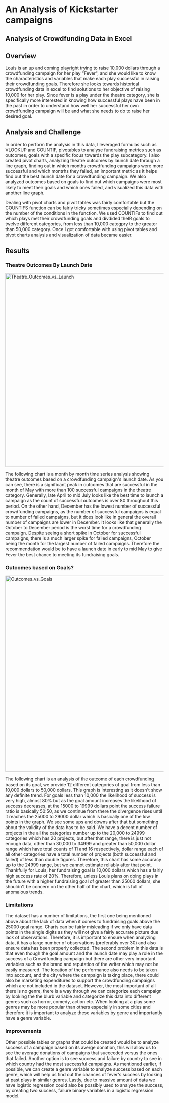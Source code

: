 # An Analysis of Kickstarter campaigns 

## Analysis of Crowdfunding Data in Excel 

## Overview 

Louis is an up and coming playright trying to raise 10,000 dollars through a crowdfunding campaign for her play "Fever", and she would like to know the characteristics and variables that make each play successful in raising their crowdfunding goals. Therefore she looks towards historical crowdfunding data in excel to find solutions to her objective of raising 10,000 for her play. Since fever is a play under the theatre category, she is specifically more interested in knowing how successful plays have been in the past in order to understand how well her successful her own crowdfunding campaign will be and what she needs to do to raise her desired goal. 

## Analysis and Challenge 
In order to perform the analysis in this data, I leveraged formulas such as VLOOKUP and COUNTIF, pivotables to analyse fundraising metrics such as outcomes, goals with a specific focus towards the play subcategory. I also created pivot charts, analyzing theatre outcomes by launch date through a line graph, finding out in which months crowdfunding campaigns were more successful and which montrhs they failed, an important metric as it helps find out the best launch date for a crowdfunding campaign. We also analyzed outcomes based on goals to find out which campaigns were most likely to meet their goals and which ones failed, and visualized this data with another line graph. 

Dealing with pivot charts and pivot tables was fairly comfortable but the COUNTIFS function can be fairly tricky sometimes especially depending on the number of the conditions in the function. We used COUNTIFs to find out which plays met their crowdfunding goals and divdided theIR goals to twelve different categories, from less than 10,000 categpry to the greater than 50,000 category. Once I got comfortable with using pivot tables and pivot charts analysis and visualization of data became easier. 

## Results 

### Theatre Outcomes By Launch Date 

<img width="612" alt="Theatre_Outcomes_vs_Launch" src="https://user-images.githubusercontent.com/59693153/103111223-3f477200-4610-11eb-98e5-11cd392a4fc2.png">

The following chart is a month by month time series analysis showing theatre outcomes based on a crowdfunding campaign's launch date. As you can see, there is a significant peak in outcomes that are successful in the month of May with more than 100 successful campaigns in the theatre category. Generally, late April to mid July looks like the best time to launch a campaign as the count of successful outcomes is over 80 throughout this period. On the other hand, December has the lowest number of successful crowdfunding campaigns, as the number of successful campaigns is equal to number of failed campaigns, but it does look like in general the overall number of campaigns are lower in December. It looks like that generally the October to December period is the worst time for a crowdfunding campaign. Despite seeing a short spike in October for successful campaigns, there is a much larger spike for failed campaigns, October being the month for the largest number of failed campaigns. Therefore the recommendation would be to have a launch date in early to mid May to give Fever the best chance to meeting its fundraising goals. 

### Outcomes based on Goals?

<img width="621" alt="Outcomes_vs_Goals" src="https://user-images.githubusercontent.com/59693153/103111224-3f477200-4610-11eb-957e-8b2027d3b974.png">

The following chart is an analysis of the outcome of each crowdfunding based on its goal, we provide 12 different categories of goal from less than 10,000 dollars to 50,000 dollars. This graph is interesting as it doesn't show any definite trend. For goals less than 10,000 the likelihood of success is very high, almost 80% but as the goal amount increases the likelihood of success decreases, at the 15000 to 19999 dollars point the success failure ratio is basically 50:50, as we continue from there the divergence rises until it reaches the 25000 to 29000 dollar which is basically one of the low points in the graph. We see some ups and downs after that but something about the validity of the data has to be said. We have a decent number of projects in the all the categories number up to the 20,000 to 24999 categories which has 20 projects, but after that range, there is just not enough data, other than 30,000 to 34999 and greater than 50,000 dollar range which have total counts of 11 and 16 respectively, dollar range each of all other categories have a total number of projects (both successful and failed) of less than double figures. Therefore, this chart has some accuracy up to the 24999 range, but we cannot estimate reliably after that point. Thankfully for Louis, her fundraising goal is 10,000 dollars which has a fairly high success rate of 20%. Therefore, unless Louis plans on doing plays in the future with a higher fundraising goal of greater than 25000 dollars, she shouldn't be concern on the other half of the chart, which is full of anomalous trends.  

### Limitations

The dataset has a number of limitations, the first one being mentioned above about the lack of data when it comes to fundraising goals above the 25000 goal range. Charts can be fairly misleading if we only have data points in the single digits as they will not give a fairly accurate picture due lack of observations. Therefore, it is important to ensure when analyzing data, it has a large number of observations (preferably over 30) and also ensure data has been properly collected. The second problem in this data is that even though the goal amount and the launch date may play a role in the success of a Crowdfunding campaign but there are other very important variables such as the brand and reputation of the writer which may not be easily measured. The location of the performance also needs to be taken into account, and the city where the campaign is taking place, there could also be marketing expenditures to support the crowdfunding campaigns which are not included in the dataset. However, the most important of all there is no genre, there is a way through we can categorize each campaign by looking the the blurb variable and categorize this data into different genres such as horror, comedy, action etc. When looking at a play some genres may be more popular than others especially in some cities and therefore it is important to analyze these variables by genre and importantly have a genre variable.

### Improvements 

Other possible tables or graphs that could be created would be to analyze success of a campaign based on its averge donation, this will allow us to see the average donations of campaigns that succeeded versus the ones that failed. Another option is to see success and failure by country to see in which country had the most successful campaigns. As mentioned earlier, if possible, we can create a genre variable to analyze success based on each genre, which will help us find out the chances of fever's success by looking at past plays in similar genres. Lastly, due to massive amount of data we have logistic regression could also be possibly used to analyze the success, by creating two success, failure binary variables in a logistic regression model. 

